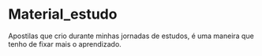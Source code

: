 # Material_estudo
Apostilas que crio durante minhas jornadas de estudos, é uma maneira que tenho de fixar mais o aprendizado.
